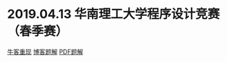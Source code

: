 # 2019.04.13 华南理工大学程序设计竞赛（春季赛）
[牛客重现](https://ac.nowcoder.com/acm/contest/625#question)
[博客题解](https://fshp971.com/2019-scut-contest/)
[PDF题解](_v_attachments/20190812090315962_427/2019年华南理工大学程序设竞赛（春季赛）题解.pdf)


